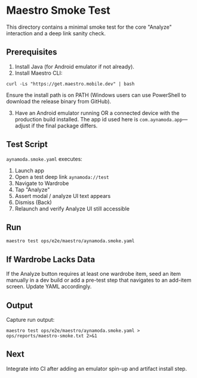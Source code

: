 # Maestro Smoke Test

This directory contains a minimal smoke test for the core "Analyze" interaction and a deep link sanity check.

## Prerequisites

1. Install Java (for Android emulator if not already).
2. Install Maestro CLI:

```
curl -Ls "https://get.maestro.mobile.dev" | bash
```

Ensure the install path is on PATH (Windows users can use PowerShell to download the release binary from GitHub).

3. Have an Android emulator running OR a connected device with the production build installed. The app id used here is `com.aynamoda.app`—adjust if the final package differs.

## Test Script

`aynamoda.smoke.yaml` executes:

1. Launch app
2. Open a test deep link `aynamoda://test`
3. Navigate to Wardrobe
4. Tap "Analyze"
5. Assert modal / analyze UI text appears
6. Dismiss (Back)
7. Relaunch and verify Analyze UI still accessible

## Run

```
maestro test ops/e2e/maestro/aynamoda.smoke.yaml
```

## If Wardrobe Lacks Data

If the Analyze button requires at least one wardrobe item, seed an item manually in a dev build or add a pre-test step that navigates to an add-item screen. Update YAML accordingly.

## Output

Capture run output:

```
maestro test ops/e2e/maestro/aynamoda.smoke.yaml > ops/reports/maestro-smoke.txt 2>&1
```

## Next

Integrate into CI after adding an emulator spin-up and artifact install step.
